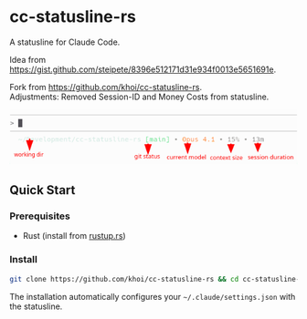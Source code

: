 # cc-statusline-rs

A statusline for Claude Code.

Idea from https://gist.github.com/steipete/8396e512171d31e934f0013e5651691e.

Fork from https://github.com/khoi/cc-statusline-rs.  
Adjustments: Removed Session-ID and Money Costs from statusline.

![demo](demo.png)


## Quick Start

### Prerequisites

- Rust (install from [rustup.rs](https://rustup.rs/))

### Install

```bash
git clone https://github.com/khoi/cc-statusline-rs && cd cc-statusline-rs && make install
```

The installation automatically configures your `~/.claude/settings.json` with the statusline.
